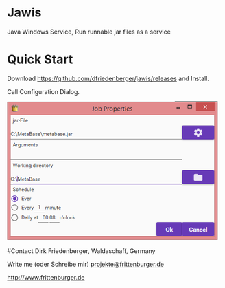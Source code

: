 # Jawis
Java Windows Service, Run runnable jar files as a service


# Quick Start

Download https://github.com/dfriedenberger/jawis/releases and Install.

Call Configuration Dialog.

![jawis](https://raw.githubusercontent.com/dfriedenberger/jawis/master/SolutionItems/jawis-job-properties.png)



#Contact
Dirk Friedenberger, Waldaschaff, Germany

Write me (oder Schreibe mir)
projekte@frittenburger.de

http://www.frittenburger.de 
